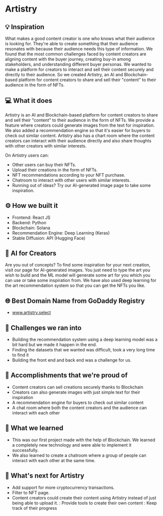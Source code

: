 # Artistry

## 💡 Inspiration

What makes a good content creator is one who knows what their audience is looking for. They're able to create something that their audience resonates with because their audience needs this type of information. We found that the most common challenges faced by content creators are aligning content with the buyer journey, creating buy-in among stakeholders, and understanding different buyer personas. We wanted to make a platform for creators to interact and sell their content securely and directly to their audience. So we created Artistry, an AI and Blockchain-based platform for content creators to share and sell their "content" to their audience in the form of NFTs. 

## 💻 What it does

Artistry is an AI and Blockchain-based platform for content creators to share and sell their "content" to their audience in the form of NFTs. We provide a feature where creators could generate images from the text for inspiration. We also added a recommendation engine so that it's easier for buyers to check out similar content. Artistry also has a chart room where the content creators can interact with their audience directly and also share thoughts with other creators with similar interests. 

On Artistry users can:
- Other users can buy their NFTs.
- Upload their creations in the form of NFTs.
- NFT recommendations according to your NFT purchase.
- Chatroom to interact with other users with similar interests.
- Running out of ideas? Try our AI-generated image page to take some inspiration.

## ⚙️ How we built it

- Frontend: React JS
- Backend: Python
- Blockchain: Solana
- Recommendation Engine: Deep Learning (Keras)
- Stable Diffusion: API (Hugging Face)

## 🤖 AI for Creators

Are you out of concepts? To find some inspiration for your next creation, visit our page for AI-generated images. You just need to type the art you wish to build and the ML model will generate some art for you which you can use or take some inspiration from. We have also used deep learning for the art recommendation system so that you can get the NFTs you like.

## 🌐 Best Domain Name from GoDaddy Registry

- www.artistry.select

## 🧠 Challenges we ran into

- Building the recommendation system using a deep learning model was a bit hard but we made it happen in the end.
- Finding the datasets that we wanted was difficult, took a very long time to find it
- Building the front end and back end was a challenge for us.

## 🏅 Accomplishments that we're proud of

- Content creators can sell creations securely thanks to Blockchain
- Creators can also generate images with just simple text for their inspiration
- A recommendation engine for buyers to check out similar content
- A chat room where both the content creators and the audience can interact with each other

## 📖 What we learned

- This was our first project made with the help of Blockchain. We learned a completely new technology and were able to implement it successfully.
- We also learned to create a chatroom where a group of people can interact with each other at the same time.

## 🚀 What's next for Artistry

- Add support for more cryptocurrency transactions.
- Filter to NFT page.
- Content creators could create their content using Artistry instead of just being able to upload it.
   : Provide tools to create their own content
   : Keep track of their progress 
